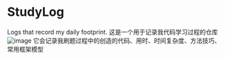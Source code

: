 # StudyLog
Logs that record my daily footprint.
这是一个用于记录我代码学习过程的仓库
![image](https://user-images.githubusercontent.com/83108067/117834685-eec46e80-b2a9-11eb-847d-96d02b19a616.png)
它会记录我刷题过程中的创造的代码、用时、时间复杂度、方法技巧、常用框架模型
